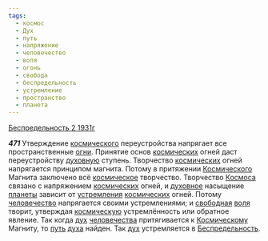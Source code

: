 ```yaml
---
tags:
  - космос
  - Дух
  - путь
  - напряжение
  - человечество
  - воля
  - огонь
  - свобода
  - беспредельность
  - устремление
  - пространство
  - планета
---
```


[Беспредельность 2 1931г](https://127.0.0.1:4002/agni/1931)

___471___
Утверждение [космического](../../../tags/#космос) переустройства напрягает все пространственные [огни](../../../tags/#огонь). Принятие основ [космических](../../../tags/#космос) огней даст переустройству [духовную](../../../tags/#Дух) ступень. Творчество [космических](../../../tags/#космос) огней напрягается принципом магнита. Потому в притяжении [Космического](../../../tags/#космос) Магнита заключено всё [космическое](../../../tags/#космос) творчество. Творчество [Космоса](../../../tags/#космос) связано с напряжением [космических](../../../tags/#космос) огней, и [духовное](../../../tags/#Дух) насыщение [планеты](../../../tags/#планета) зависит от [устремления](../../../tags/#устремление) [космических](../../../tags/#космос) огней. Потому [человечество](../../../tags/#человечество) напрягается своими устремлениями; и [свободная](../../../tags/#свобода) [воля](../../../tags/#воля) творит, утверждая [космическую](../../../tags/#космос) устремлённость или обратное явление. Так когда [дух](../../../tags/#Дух) [человечества](../../../tags/#человечество) притягивается к [Космическому](../../../tags/#космос) Магниту, то [путь](../../../tags/#путь) [духа](../../../tags/#Дух) найден. Так [дух](../../../tags/#Дух) устремляется в [Беспредельность](../../../tags/#беспредельность).   

